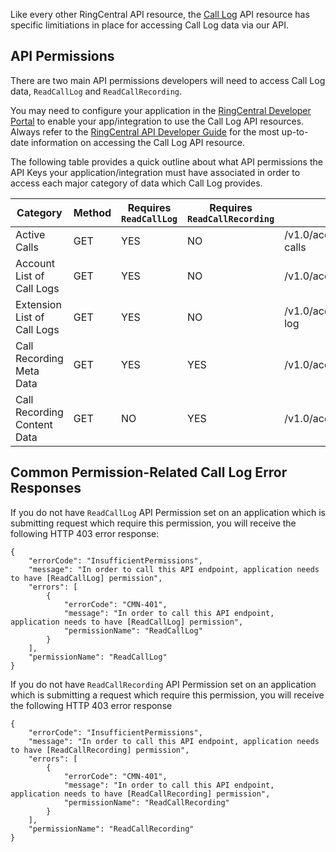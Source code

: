 Like every other RingCentral API resource, the [Call Log](https://developers.ringcentral.com/api-docs/latest/index.html#!#RefCallLogInfo.html) API resource has specific limitiations in place for accessing Call Log data via our API.

## API Permissions

There are two main API permissions developers will need to access Call Log data, `ReadCallLog` and `ReadCallRecording`.

You may need to configure your application in the [RingCentral Developer Portal](https://developer.ringcentral.com) to enable your app/integration to use the Call Log API resources. Always refer to the [RingCentral API Developer Guide](https://developers.ringcentral.com/api-docs/latest/index.html#!#RefCallLogInfo.html) for the most up-to-date information on accessing the Call Log API resource.

The following table provides a quick outline about what API permissions the API Keys your application/integration must have associated in order to access each major category of data which Call Log provides.

| Category | Method | Requires `ReadCallLog` | Requires `ReadCallRecording` | Route |
| ---------------------------| ------ | ---------------------- | ---------------------------- | ----- |
| Active Calls                  | GET | YES | NO | /v1.0/account/{accountId}/extension/{extensionId]/active-calls |
| Account List of Call Logs     | GET | YES | NO | /v1.0/account/{accountId}/call-log |
| Extension List of Call Logs   | GET | YES | NO | /v1.0/account/{accountId}/extension/{extensionId}/call-log |
| Call Recording Meta Data      | GET | YES | YES | /v1.0/account/{accountId}/recording/{recordingId} |
| Call Recording Content Data   | GET | NO  | YES | /v1.0/account/{accountId}/recording/{recordingId}/content |

## Common Permission-Related Call Log Error Responses

If you do not have `ReadCallLog` API Permission set on an application which is submitting request which require this permission, you will receive the following HTTP 403 error response:

```
{
    "errorCode": "InsufficientPermissions",
    "message": "In order to call this API endpoint, application needs to have [ReadCallLog] permission",
    "errors": [
        {
            "errorCode": "CMN-401",
            "message": "In order to call this API endpoint, application needs to have [ReadCallLog] permission",
            "permissionName": "ReadCallLog"
        }
    ],
    "permissionName": "ReadCallLog"
}
```

If you do not have `ReadCallRecording` API Permission set on an application which is submitting a request which require this permission, you will receive the following HTTP 403 error response

```
{
    "errorCode": "InsufficientPermissions",
    "message": "In order to call this API endpoint, application needs to have [ReadCallRecording] permission",
    "errors": [
        {
            "errorCode": "CMN-401",
            "message": "In order to call this API endpoint, application needs to have [ReadCallRecording] permission",
            "permissionName": "ReadCallRecording"
        }
    ],
    "permissionName": "ReadCallRecording"
}
```
